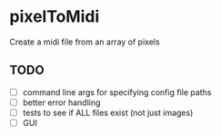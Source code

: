 # pixelToMidi
Create a midi file from an array of pixels

## TODO
- [ ] command line args for specifying config file paths
- [ ] better error handling
- [ ] tests to see if ALL files exist (not just images)
- [ ] GUI